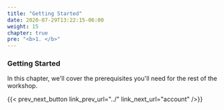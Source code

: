 ```yaml
---
title: "Getting Started"
date: 2020-07-29T13:22:15-06:00
weight: 15
chapter: true
pre: "<b>1. </b>"
---
```


### Getting Started

In this chapter, we'll cover the prerequisites you'll need for the rest of the workshop.

{{< prev_next_button link_prev_url="../" link_next_url="account" />}}
